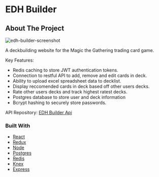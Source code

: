 <div id="top"></div>
<h1 >EDH Builder</h1>

## About The Project
![edh-builder-screenshot](https://user-images.githubusercontent.com/80873472/136190019-422904e9-34a5-402b-a8d9-9d972681ae44.PNG)


A deckbuilding website for the Magic the Gathering trading card game. 

Key Features:
* Redis caching to store JWT authentication tokens.
* Connection to restful API to add, remove and edit cards in deck.
* Ability to upload excel spreadsheet data to decklist.
* Display reccomended cards in deck based off other users decks. 
* Rate other users decks and track highest ratest decks.
* Postgres database to store user and deck information
* Bcrypt hashing to securely store passwords.

API Repository: [EDH Builder Api](https://github.com/cpaule1811/edh-builder-api)

### Built With

* [React](https://reactjs.org/)
* [Redux](https://redux.js.org/)
* [Node](https://nodejs.org/en/)
* [Postgres](https://www.postgresql.org/)
* [Redis](https://redis.io/)
* [Knex](https://knexjs.org/)
* [Express](https://expressjs.com/)

